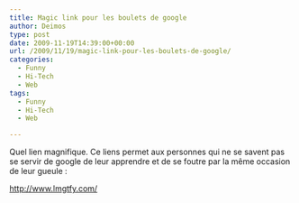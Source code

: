 ```yaml
---
title: Magic link pour les boulets de google
author: Deimos
type: post
date: 2009-11-19T14:39:00+00:00
url: /2009/11/19/magic-link-pour-les-boulets-de-google/
categories:
  - Funny
  - Hi-Tech
  - Web
tags:
  - Funny
  - Hi-Tech
  - Web

---
```


Quel lien magnifique. Ce liens permet aux personnes qui ne se savent pas se servir de google de leur apprendre et de se foutre par la même occasion de leur gueule :

<http://www.lmgtfy.com/>

